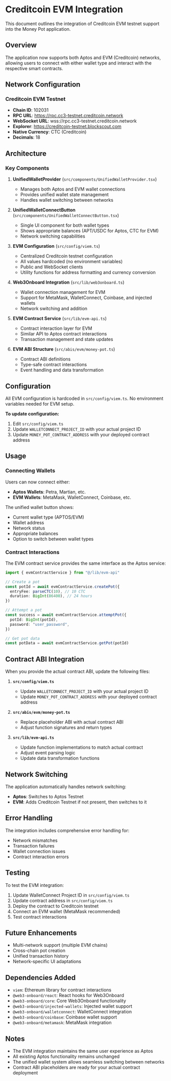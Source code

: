 # Creditcoin EVM Integration

This document outlines the integration of Creditcoin EVM testnet support into the Money Pot application.

## Overview

The application now supports both Aptos and EVM (Creditcoin) networks, allowing users to connect with either wallet type and interact with the respective smart contracts.

## Network Configuration

### Creditcoin EVM Testnet

- **Chain ID**: 102031
- **RPC URL**: https://rpc.cc3-testnet.creditcoin.network
- **WebSocket URL**: wss://rpc.cc3-testnet.creditcoin.network
- **Explorer**: https://creditcoin-testnet.blockscout.com
- **Native Currency**: CTC (Creditcoin)
- **Decimals**: 18

## Architecture

### Key Components

1. **UnifiedWalletProvider** (`src/components/UnifiedWalletProvider.tsx`)
   - Manages both Aptos and EVM wallet connections
   - Provides unified wallet state management
   - Handles wallet switching between networks

2. **UnifiedWalletConnectButton** (`src/components/UnifiedWalletConnectButton.tsx`)
   - Single UI component for both wallet types
   - Shows appropriate balances (APT/USDC for Aptos, CTC for EVM)
   - Network switching capabilities

3. **EVM Configuration** (`src/config/viem.ts`)
   - Centralized Creditcoin testnet configuration
   - All values hardcoded (no environment variables)
   - Public and WebSocket clients
   - Utility functions for address formatting and currency conversion

4. **Web3Onboard Integration** (`src/lib/web3onboard.ts`)
   - Wallet connection management for EVM
   - Support for MetaMask, WalletConnect, Coinbase, and injected wallets
   - Network switching and addition

5. **EVM Contract Service** (`src/lib/evm-api.ts`)
   - Contract interaction layer for EVM
   - Similar API to Aptos contract interactions
   - Transaction management and state updates

6. **EVM ABI Structure** (`src/abis/evm/money-pot.ts`)
   - Contract ABI definitions
   - Type-safe contract interactions
   - Event handling and data transformation

## Configuration

All EVM configuration is hardcoded in `src/config/viem.ts`. No environment variables needed for EVM setup.

**To update configuration:**

1. Edit `src/config/viem.ts`
2. Update `WALLETCONNECT_PROJECT_ID` with your actual project ID
3. Update `MONEY_POT_CONTRACT_ADDRESS` with your deployed contract address

## Usage

### Connecting Wallets

Users can now connect either:

- **Aptos Wallets**: Petra, Martian, etc.
- **EVM Wallets**: MetaMask, WalletConnect, Coinbase, etc.

The unified wallet button shows:

- Current wallet type (APTOS/EVM)
- Wallet address
- Network status
- Appropriate balances
- Option to switch between wallet types

### Contract Interactions

The EVM contract service provides the same interface as the Aptos service:

```typescript
import { evmContractService } from "@/lib/evm-api"

// Create a pot
const potId = await evmContractService.createPot({
  entryFee: parseCTC(10), // 10 CTC
  duration: BigInt(86400), // 24 hours
})

// Attempt a pot
const success = await evmContractService.attemptPot({
  potId: BigInt(potId),
  password: "user_password",
})

// Get pot data
const potData = await evmContractService.getPot(potId)
```

## Contract ABI Integration

When you provide the actual contract ABI, update the following files:

1. **`src/config/viem.ts`**
   - Update `WALLETCONNECT_PROJECT_ID` with your actual project ID
   - Update `MONEY_POT_CONTRACT_ADDRESS` with your deployed contract address

2. **`src/abis/evm/money-pot.ts`**
   - Replace placeholder ABI with actual contract ABI
   - Adjust function signatures and return types

3. **`src/lib/evm-api.ts`**
   - Update function implementations to match actual contract
   - Adjust event parsing logic
   - Update data transformation functions

## Network Switching

The application automatically handles network switching:

- **Aptos**: Switches to Aptos Testnet
- **EVM**: Adds Creditcoin Testnet if not present, then switches to it

## Error Handling

The integration includes comprehensive error handling for:

- Network mismatches
- Transaction failures
- Wallet connection issues
- Contract interaction errors

## Testing

To test the EVM integration:

1. Update WalletConnect Project ID in `src/config/viem.ts`
2. Update contract address in `src/config/viem.ts`
3. Deploy the contract to Creditcoin testnet
4. Connect an EVM wallet (MetaMask recommended)
5. Test contract interactions

## Future Enhancements

- Multi-network support (multiple EVM chains)
- Cross-chain pot creation
- Unified transaction history
- Network-specific UI adaptations

## Dependencies Added

- `viem`: Ethereum library for contract interactions
- `@web3-onboard/react`: React hooks for Web3Onboard
- `@web3-onboard/core`: Core Web3Onboard functionality
- `@web3-onboard/injected-wallets`: Injected wallet support
- `@web3-onboard/walletconnect`: WalletConnect integration
- `@web3-onboard/coinbase`: Coinbase wallet support
- `@web3-onboard/metamask`: MetaMask integration

## Notes

- The EVM integration maintains the same user experience as Aptos
- All existing Aptos functionality remains unchanged
- The unified wallet system allows seamless switching between networks
- Contract ABI placeholders are ready for your actual contract deployment
